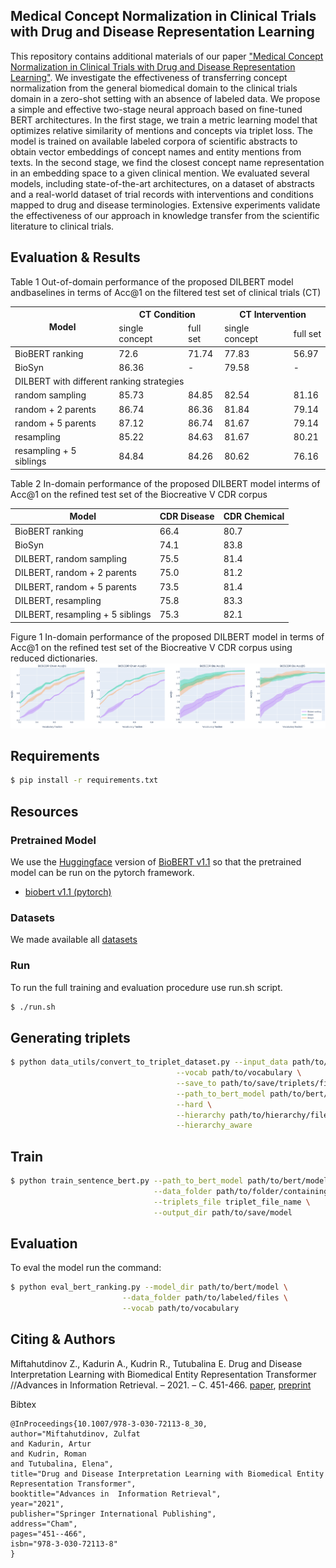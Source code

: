 Medical Concept Normalization in Clinical Trials with Drug and Disease Representation Learning
---
This repository contains additional materials of our paper ["Medical Concept Normalization in Clinical Trials with Drug and Disease Representation Learning"](https://arxiv.org/pdf/2101.09311.pdf). 
We investigate the effectiveness of transferring concept normalization from the general biomedical domain to the 
clinical trials domain in a zero-shot setting with an absence of labeled data. We propose a simple and effective 
two-stage neural approach based on fine-tuned BERT architectures. In the first stage, we train a metric learning model 
that optimizes relative similarity of mentions and concepts via triplet loss. The model is trained on available labeled 
corpora of scientific abstracts to obtain vector embeddings of concept names and entity mentions from texts. In the 
second stage, we find the closest concept name representation in an embedding space to a given clinical mention. We 
evaluated several models, including state-of-the-art architectures, on a dataset of abstracts and a real-world dataset
 of trial records with interventions and conditions mapped to drug and disease terminologies. Extensive experiments
  validate the effectiveness of our approach in knowledge transfer from the scientific literature to clinical trials.
  
Evaluation & Results
---
Table 1
Out-of-domain performance of the proposed DILBERT model andbaselines in terms of Acc@1 on the 
filtered test set of clinical trials (CT)

<table>
<thead>
  <tr>
    <th rowspan="2">Model</th>
    <th colspan="2">CT Condition</th>
    <th colspan="2">CT Intervention</th>
  </tr>
  <tr>
    <td>single concept</td>
    <td>full set</td>
    <td>single concept</td>
    <td>full set</td>
  </tr>
</thead>
<tbody>
  <tr>
    <td>BioBERT ranking</td>
    <td>72.6</td>
    <td>71.74</td>
    <td>77.83</td>
    <td>56.97</td>
  </tr>
  <tr>
    <td>BioSyn</td>
    <td>86.36</td>
    <td>-</td>
    <td>79.58</td>
    <td>-</td>
  </tr>
  <tr>
    <td colspan="5">DILBERT with different ranking strategies</td>
  </tr>
  <tr>
    <td>random sampling</td>
    <td>85.73</td>
    <td>84.85</td>
    <td>82.54</td>
    <td>81.16</td>
  </tr>
  <tr>
    <td>random + 2 parents</td>
    <td>86.74</td>
    <td>86.36</td>
    <td>81.84</td>
    <td>79.14</td>
  </tr>
  <tr>
    <td>random + 5 parents</td>
    <td>87.12</td>
    <td>86.74</td>
    <td>81.67</td>
    <td>79.14</td>
  </tr>
  <tr>
    <td>resampling</td>
    <td>85.22</td>
    <td>84.63</td>
    <td>81.67</td>
    <td>80.21</td>
  </tr>
  <tr>
    <td>resampling + 5 siblings</td>
    <td>84.84</td>
    <td>84.26</td>
    <td>80.62</td>
    <td>76.16</td>
  </tr>
</tbody>
</table>

Table 2
In-domain performance of the proposed DILBERT model interms of Acc@1 on the refined test set of 
the Biocreative V CDR corpus

<table>
<thead>
  <tr>
    <th>Model</th>
    <th>CDR Disease</th>
    <th>CDR Chemical</th>
  </tr>
</thead>
<tbody>
  <tr>
    <td>BioBERT ranking</td>
    <td>66.4</td>
    <td>80.7</td>
  </tr>
  <tr>
    <td>BioSyn</td>
    <td>74.1</td>
    <td>83.8</td>
  </tr>
  <tr>
    <td>DILBERT, random sampling</td>
    <td>75.5</td>
    <td>81.4</td>
  </tr>
  <tr>
    <td>DILBERT, random + 2 parents</td>
    <td>75.0</td>
    <td>81.2</td>
  </tr>
  <tr>
    <td>DILBERT, random + 5 parents</td>
    <td>73.5</td>
    <td>81.4</td>
  </tr>
  <tr>
    <td>DILBERT, resampling</td>
    <td>75.8</td>
    <td>83.3</td>
  </tr>
  <tr>
    <td>DILBERT, resampling + 5 siblings</td>
    <td>75.3</td>
    <td>82.1</td>
  </tr>
</tbody>
</table>
  
 Figure 1
 In-domain performance  of the proposed DILBERT model in terms of Acc@1 on the refined test set of the Biocreative V 
 CDR corpus using reduced dictionaries.
 ![](images/cdr_combined.png)
 
 ## Requirements
```bash
$ pip install -r requirements.txt
```

## Resources

### Pretrained Model
We use the [Huggingface](https://github.com/huggingface/transformers) version of [BioBERT v1.1](https://github.com/dmis-lab/biobert) so that the pretrained model can be run on the pytorch framework.

- [biobert v1.1 (pytorch)](https://drive.google.com/drive/folders/1nSjj-ubecQbwYPdz3NyAqiJ1-rLtguUp?usp=sharing)

 ### Datasets

We made available all [datasets](https://yadi.sk/d/lQ8bAhFMnjSvTA)


### Run

To run the full training and evaluation procedure use run.sh script.

```bash
$ ./run.sh
```

## Generating triplets

```bash
$ python data_utils/convert_to_triplet_dataset.py --input_data path/to/labeled/files \
                                     --vocab path/to/vocabulary \
                                     --save_to path/to/save/triplets/file \
                                     --path_to_bert_model path/to/bert/model \
                                     --hard \
                                     --hierarchy path/to/hierarchy/file \
                                     --hierarchy_aware
```

## Train
```bash
$ python train_sentence_bert.py --path_to_bert_model path/to/bert/model \
                                --data_folder path/to/folder/containing/triplet/file  \
                                --triplets_file triplet_file_name \
                                --output_dir path/to/save/model
```

## Evaluation
 
To eval the model run the command:

```bash
$ python eval_bert_ranking.py --model_dir path/to/bert/model \
                         --data_folder path/to/labeled/files \
                         --vocab path/to/vocabulary

```

 
 
 Citing & Authors
 ---
Miftahutdinov Z., Kadurin A., Kudrin R., Tutubalina E. Drug and Disease Interpretation Learning with Biomedical Entity Representation Transformer //Advances in  Information Retrieval. – 2021. – С. 451-466. [paper](https://link.springer.com/chapter/10.1007/978-3-030-72113-8_30), [preprint](https://arxiv.org/pdf/2101.09311.pdf)

Bibtex
```
@InProceedings{10.1007/978-3-030-72113-8_30,
author="Miftahutdinov, Zulfat
and Kadurin, Artur
and Kudrin, Roman
and Tutubalina, Elena",
title="Drug and Disease Interpretation Learning with Biomedical Entity Representation Transformer",
booktitle="Advances in  Information Retrieval",
year="2021",
publisher="Springer International Publishing",
address="Cham",
pages="451--466",
isbn="978-3-030-72113-8"
}
```
